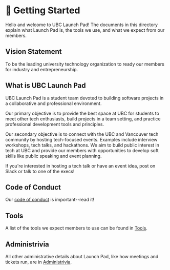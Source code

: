 # 🎉 Getting Started

Hello and welcome to UBC Launch Pad!
The documents in this directory explain what Launch Pad is, the tools we use, and what we expect from our members.

## Vision Statement

To be the leading university technology organization to ready our members for industry and entrepreneurship.

## What is UBC Launch Pad

UBC Launch Pad is a student team devoted to building software projects in a collaborative and professional environment. 

Our primary objective is to provide the best space at UBC for students to meet other tech enthusiasts, build projects in a team setting, and practice professional development tools and principles.  

Our secondary objective is to connect with the UBC and Vancouver tech community by hosting tech-focused events. Examples include interview workshops, tech talks, and hackathons.
We aim to build public interest in tech at UBC and provide our members with opportunities to develop soft skills like public speaking and event planning.

If you're interested in hosting a tech talk or have an event idea, post on Slack or talk to one of the execs!

## Code of Conduct

Our [code of conduct](CodeOfConduct.md) is important--read it!

## Tools

A list of the tools we expect members to use can be found in [Tools](Tools.md).

## Administrivia

All other administrative details about Launch Pad, like how meetings and tickets run, are in [Administrivia](Administrivia.md).
